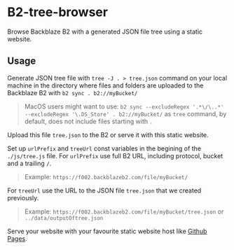 # B2-tree-browser
Browse Backblaze B2 with a generated JSON file tree using a static website.


## Usage
Generate JSON tree file with `tree -J . > tree.json` command on your local machine in the directory where files and folders are uploaded to the Backblaze B2 with `b2 sync . b2://myBucket/`
>MacOS users might want to use: `b2 sync --excludeRegex '.*\/\..*' --excludeRegex '\.DS_Store' . b2://myBucket/` as `tree` command, by default, does not include files starting with `.`

Upload this file `tree.json` to the B2 or serve it with this static website.

Set up `urlPrefix` and `treeUrl` const variables in the begining of the `./js/tree.js` file.
For `urlPrefix` use full B2 URL, including protocol, bucket and a trailing `/`.
>Example: `https://f002.backblazeb2.com/file/myBucket/`

For `treeUrl` use the URL to the JSON file `tree.json` that we created previously.
>Example: `https://f002.backblazeb2.com/file/myBucket/tree.json` or `../data/outputOftree.json`

Serve your website with your favourite static website host like [Github Pages](https://pages.github.com/).

